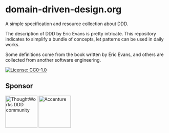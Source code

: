 # domain-driven-design.org

A simple specification and resource collection about DDD.

The description of DDD by Eric Evans is pretty intricate. This repository indicates to simplify a bundle of concepts, let patterns can be used in daily works.

Some definitions come from the book written by Eric Evans, and others are collected from another software engineering.


[![License: CC0-1.0](https://licensebuttons.net/l/zero/1.0/80x15.png)](http://creativecommons.org/publicdomain/zero/1.0/)


## Sponsor

<img width="100px" src="https://domain-driven-design.org/badges/tw-ddd-community.png" alt="ThoughtWorks DDD community" />
<img width="100px" src="https://domain-driven-design.org/badges/accenture-logo.png" alt="Accenture" />


